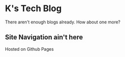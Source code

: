 # K's Tech Blog

There aren't enough blogs already. How about one more?

## Site Navigation ain't here

Hosted on Github Pages
